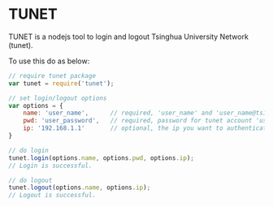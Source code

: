 # TUNET

TUNET is a nodejs tool to login and logout Tsinghua University Network (tunet).

To use this do as below:

```javascript
// require tunet package
var tunet = require('tunet');

// set login/logout options
var options = {
    name: 'user_name',      // required, 'user_name' and 'user_name@tsinghua' are for access public internet and tunet, respectively
    pwd: 'user_password',   // required, password for tunet account 'user_name'
    ip: '192.168.1.1'       // optional, the ip you want to authenticate, and default is the client ip
}

// do login
tunet.login(options.name, options.pwd, options.ip);
// Login is successful.

// do logout
tunet.logout(options.name, options.ip);
// Logout is successful.
```
